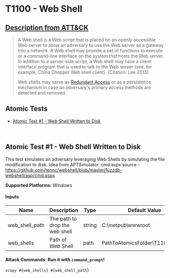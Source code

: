 # T1100 - Web Shell
## [Description from ATT&CK](https://attack.mitre.org/wiki/Technique/T1100)
<blockquote>A Web shell is a Web script that is placed on an openly accessible Web server to allow an adversary to use the Web server as a gateway into a network. A Web shell may provide a set of functions to execute or a command-line interface on the system that hosts the Web server. In addition to a server-side script, a Web shell may have a client interface program that is used to talk to the Web server (see, for example, China Chopper Web shell client). (Citation: Lee 2013)

Web shells may serve as [Redundant Access](https://attack.mitre.org/techniques/T1108) or as a persistence mechanism in case an adversary's primary access methods are detected and removed.</blockquote>

## Atomic Tests

- [Atomic Test #1 - Web Shell Written to Disk](#atomic-test-1---web-shell-written-to-disk)


<br/>

## Atomic Test #1 - Web Shell Written to Disk
This test simulates an adversary leveraging Web Shells by simulating the file modification to disk.
Idea from APTSimulator.
cmd.aspx source - https://github.com/tennc/webshell/blob/master/fuzzdb-webshell/asp/cmd.aspx

**Supported Platforms:** Windows


#### Inputs
| Name | Description | Type | Default Value | 
|------|-------------|------|---------------|
| web_shell_path | The path to drop the web shell | string | C:\inetpub\wwwroot|
| web_shells | Path of Web Shell | path | PathToAtomicsFolder\T1100\shells\|


#### Attack Commands: Run it with `command_prompt`! 
```
xcopy #{web_shells} #{web_shell_path}
```





<br/>

